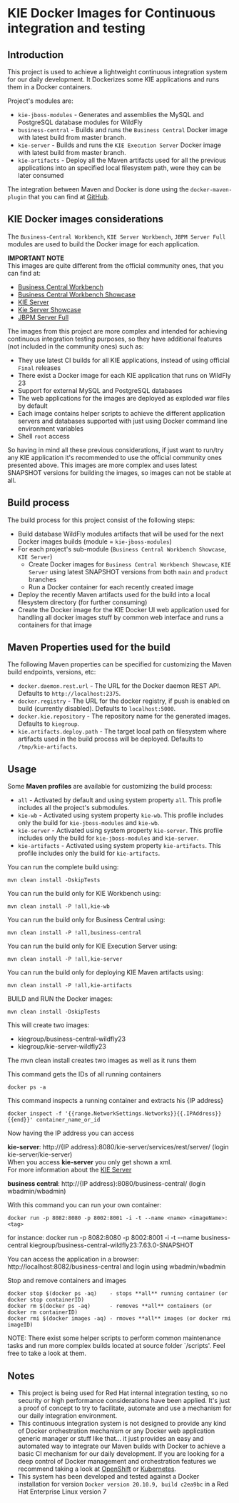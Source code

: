 KIE Docker Images for Continuous integration and testing
========================================================

Introduction
------------

This project is used to achieve a lightweight continuous integration system for our daily development. It Dockerizes some KIE applications and runs them in a Docker containers.

Project's modules are:               
* `kie-jboss-modules` - Generates and assemblies the MySQL and PostgreSQL database modules for WildFly
* `business-central` - Builds and runs the `Business Central` Docker image with latest build from master branch.
* `kie-server` - Builds and runs the `KIE Execution Server` Docker image with latest build from master branch.
* `kie-artifacts` - Deploy all the Maven artifacts used for all the previous applications into an specified local filesystem path, were they can be later consumed

The integration between Maven and Docker is done using the `docker-maven-plugin` that you can find at [GitHub](https://github.com/rhuss/docker-maven-plugin).                               

KIE Docker images considerations
--------------------------------

The `Business-Central Workbench`, `KIE Server Workbench`, `JBPM Server Full` modules are used to build the Docker image for each application.

**IMPORTANT NOTE**                     
This images are quite different from the official community ones, that you can find at:                   
* [Business Central Workbench](https://quay.io/repository/kiegroup/business-central-workbench)                      
* [Business Central Workbench Showcase](https://quay.io/repository/kiegroup/business-central-workbench-showcase)                        
* [KIE Server](https://quay.io/repository/kiegroup/kie-server)                      
* [Kie Server Showcase](https://quay.io/repository/kiegroup/kie-server-showcase)                      
* [JBPM Server Full](https://quay.io/repository/kiegroup/jbpm-server-full)                       

The images from this project are more complex and intended for achieving continuous integration testing purposes, so they have additional features (not included in the community ones) such as:                   
* They use latest CI builds for all KIE applications, instead of using official `Final` releases
* There exist a Docker image for each KIE application that runs on WildFly 23
* Support for external MySQL and PostgreSQL databases                      
* The web applications for the images are deployed as exploded war files by default
* Each image contains helper scripts to achieve the different application servers and databases supported with just using Docker command line environment variables                            
* Shell `root` access                                        

So having in mind all these previous considerations, if just want to run/try any KIE application it's recommended to use the official community ones presented above. This images are more complex and uses latest SNAPSHOT versions for building the images, so images can not be stable at all.                    

Build process
-------------

The build process for this project consist of the following steps:                 
* Build database WildFly modules artifacts that will be used for the next Docker images builds (module = `kie-jboss-modules`)                           
* For each project's sub-module (`Business Central Workbench Showcase`, `KIE Server`)
    * Create Docker images for `Business Central Workbench Showcase`, `KIE Server` using latest SNAPSHOT versions from both `main` and `product` branches     
    * Run a Docker container for each recently created image                    
* Deploy the recently Maven artifacts used for the build into a local filesystem directory (for further consuming)                     
* Create the Docker image for the KIE Docker UI web application used for handling all docker images stuff by common web interface and runs a containers for that image                        

Maven Properties used for the build
-----------------------------------

The following Maven properties can be specified for customizing the Maven build endpoints, versions, etc:                                 

* `docker.daemon.rest.url` - The URL for the Docker daemon REST API. Defaults to `http://localhost:2375`.                                  
* `docker.registry` - The URL for the docker registry, if push is enabled on build (currently disabled). Defaults to `localhost:5000`.                                  
* `docker.kie.repository` - The repository name for the generated images. Defaults to `kiegroup`.                                  
* `kie.artifacts.deploy.path` - The target local path on filesystem where artifacts used in the build process will be deployed. Defaults to `/tmp/kie-artifacts`.

Usage
-----

Some **Maven profiles** are available for customizing the build process:                       
* `all` - Activated by default and using system property `all`. This profile includes all the project's submodules.                        
* `kie-wb` - Activated using system property `kie-wb`. This profile includes only the build for `kie-jboss-modules` and `kie-wb`.                     
* `kie-server` - Activated using system property `kie-server`. This profile includes only the build for `kie-jboss-modules` and `kie-server`.
* `kie-artifacts` - Activated using system property `kie-artifacts`. This profile includes only the build for `kie-artifacts`.

You can run the complete build using:                    

    mvn clean install -DskipTests
    
You can run the build only for KIE Workbench using:                    

    mvn clean install -P !all,kie-wb

You can run the build only for Business Central using:

    mvn clean install -P !all,business-central

You can run the build only for KIE Execution Server using:                    

    mvn clean install -P !all,kie-server

You can run the build only for deploying KIE Maven artifacts using:

    mvn clean install -P !all,kie-artifacts

BUILD and RUN the Docker images: 

    mvn clean install -DskipTests

  This will create two images:
* kiegroup/business-central-wildfly23
* kiegroup/kie-server-wildfly23

The mvn clean install creates two images as well as it runs them

  This command gets the IDs of all running containers
  
    docker ps -a

  This command inspects a running container and extracts his {IP address}

    docker inspect -f '{{range.NetworkSettings.Networks}}{{.IPAddress}}{{end}}' container_name_or_id

  Now having the IP address you can access

  **kie-server**:       http://{IP address}:8080/kie-server/services/rest/server/ (login kie-server/kie-server)<br>
  When you access **kie-server** you only get shown a xml.<br>
  For more information about the [KIE Server](https://docs.jbpm.org/7.61.0.Final/jbpm-docs/html_single/#_ch.kie.server)
  
  **business central**: http://{IP address}:8080/business-central/ (login wbadmin/wbadmin) 

  With this command you can run your own container:

    docker run -p 8082:8080 -p 8002:8001 -i -t --name <name> <imageName>:<tag>
for instance:
    docker run -p 8082:8080 -p 8002:8001 -i -t --name business-central kiegroup/business-central-wildfly23:7.63.0-SNAPSHOT

  You can access the application in a browser: http://localhost:8082/business-central and login using wbadmin/wbadmin

Stop and remove containers and images
  
    docker stop $(docker ps -aq)    - stops **all** running container (or docker stop containerID)
    docker rm $(docker ps -aq)      - removes **all** containers (or docker rm containerID)
    docker rmi $(docker images -aq) - rmoves **all** images (or docker rmi imageID)


NOTE: There exist some helper scripts to perform common maintenance tasks and run more complex builds located at  source folder `/scripts'. Feel free to take a look at them.

Notes
-----

* This project is being used for Red Hat internal integration testing, so no security or high performance considerations have been applied. It's just a proof of concept to try to facilitate, automate and use a mechanism for our daily integration environment.                               
* This continuous integration system is not designed to provide any kind of Docker orchestration mechanism or any Docker web application generic manager or stuff like that... it just provides an easy and automated way to integrate our Maven builds with Docker to achieve a basic CI mechanism for our daily development. If you are looking for a deep control of Docker management and orchestration features we recommend taking a look at [OpenShift](https://github.com/openshift/origin/) or [Kubernetes](http://kubernetes.io/).                 
* This system has been developed and tested against a Docker installation for version `Docker version 20.10.9, build c2ea9bc` in a Red Hat Enterprise Linux version 7                       
